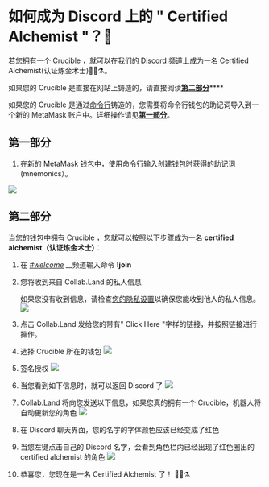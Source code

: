 # 如何成为 Discord 上的 " Certified Alchemist "？💬

若您拥有一个 Crucible ，就可以在我们的 [Discord 频道](https://discord.com/invite/qWQQMMKjKe)上成为一名 Certified Alchemist\(认证炼金术士\)🧙‍♂️⚗。

如果您的 Crucible 是直接在网站上铸造的，请直接阅读[**第二部分**](how-to-become-a-certified-alchemist-on-discord.md#di-er-bu-fen)\*\*\*\*

如果您的 Crucible 是通过[命令行](https://github.com/alchemistcoin/alchemist)铸造的，您需要将命令行钱包的助记词导入到一个新的 MetaMask 账户中。详细操作请见[**第一部分**](how-to-become-a-certified-alchemist-on-discord.md#di-yi-bu-fen)。

## 第一部分

1. 在新的 MetaMask 钱包中，使用命令行输入创建钱包时获得的助记词\(mnemonics）。

![](https://i.imgur.com/4RxfjZs.png)

## 第二部分

当您的钱包中拥有 Crucible ，您就可以按照以下步骤成为一名 **certified alchemist（认证炼金术士）**：

1. 在 [_\#welcome_](http://discord.alchemist.wtf) __频道输入命令 **!join**
2. 您将收到来自 Collab.Land 的私人信息

   如果您没有收到信息，请检查[您的隐私设置](https://support.discord.com/hc/en-us/articles/217916488-Blocking-Privacy-Settings-)以确保您能收到他人的私人信息。  
   ![](https://i.imgur.com/2UvO1ZL.png)

3. 点击 Collab.Land 发给您的带有" Click Here "字样的链接，并按照链接进行操作。
4. 选择 Crucible 所在的钱包 ![](https://i.imgur.com/y4bXisJ.png)
5. 签名授权 ![](https://i.imgur.com/nF29cFo.png)
6. 当您看到如下信息时，就可以返回 Discord 了 ![](https://i.imgur.com/WVIelT9.png)
7. Collab.Land 将向您发送以下信息，如果您真的拥有一个 Crucible，机器人将自动更新您的角色 ![](https://i.imgur.com/1UMmipM.png)
8. 在 Discord 聊天界面，您的名字的字体颜色应该已经变成了红色
9. 当您左键点击自己的 Discord 名字，会看到角色栏内已经出现了红色圈出的 certified alchemist 的角色 ![](https://i.imgur.com/KTO91Q1.png)
10. 恭喜您，您现在是一名 Certified Alchemist 了！ 🧙‍♂️⚗

